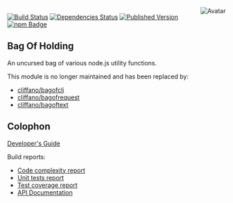 <img align="right" src="https://raw.github.com/cliffano/bagofholding/master/avatar.jpg" alt="Avatar"/>

[![Build Status](https://img.shields.io/travis/cliffano/bagofholding.svg)](http://travis-ci.org/cliffano/bagofholding)
[![Dependencies Status](https://img.shields.io/david/cliffano/bagofholding.svg)](http://david-dm.org/cliffano/bagofholding)
[![Published Version](https://img.shields.io/npm/v/bagofholding.svg)](http://www.npmjs.com/package/bagofholding)
<br/>
[![npm Badge](https://nodei.co/npm/bagofholding.png)](http://npmjs.org/package/bagofholding)

Bag Of Holding
--------------

An uncursed bag of various node.js utility functions.

This module is no longer maintained and has been replaced by:

* [cliffano/bagofcli](http://github.com/cliffano/bagofcli)
* [cliffano/bagofrequest](http://github.com/cliffano/bagofrequest)
* [cliffano/bagoftext](http://github.com/cliffano/bagoftext)

Colophon
--------

[Developer's Guide](http://cliffano.github.io/developers_guide.html#nodejs)

Build reports:

* [Code complexity report](http://cliffano.github.io/bagofholding/bob/complexity/plato/index.html)
* [Unit tests report](http://cliffano.github.io/bagofholding/bob/test/buster.out)
* [Test coverage report](http://cliffano.github.io/bagofholding/bob/coverage/buster-istanbul/lcov-report/lib/index.html)
* [API Documentation](http://cliffano.github.io/bagofholding/bob/doc/dox-foundation/index.html)
